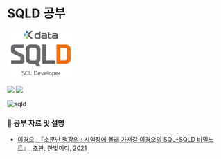 # SQLD 공부
<img alt="database" src="./image/sqld.png" width="30%"/>

![](https://img.shields.io/badge/ORACLE-F80000?style=flat&logo=Oracle&logoColor=FFFFFF)
![](https://img.shields.io/badge/Visual_Studio_Code-007ACC?style=flat&logo=VisualStudioCode&logoColor=FFFFFF)


<img alt="sqld" src="https://www.hanbit.co.kr/data/books/B8289488788_l.jpg" width="40%"/>

### 📖 공부 자료 및 설명
  - [이경오, 『소문난 명강의 : 시험장에 몰래 가져갈 이경오의 SQL+SQLD 비밀노트』, 초판, 한빛미디, 2021](https://www.hanbit.co.kr/store/books/look.php?p_code=B8031863123)